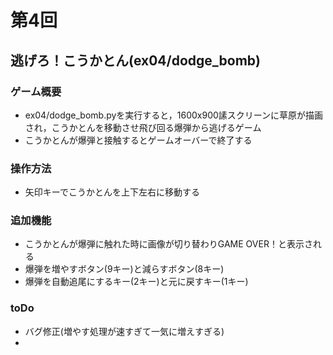 # 第4回
## 逃げろ！こうかとん(ex04/dodge_bomb)
### ゲーム概要
- ex04/dodge_bomb.pyを実行すると，1600x900䛾スクリーンに草原が描画され，こうかとんを移動させ飛び回る爆弾から逃げるゲーム
- こうかとんが爆弾と接触するとゲームオーバーで終了する
### 操作方法
- 矢印キーでこうかとんを上下左右に移動する
### 追加機能
- こうかとんが爆弾に触れた時に画像が切り替わりGAME OVER！と表示される
- 爆弾を増やすボタン(9キー)と減らすボタン(8キー)
- 爆弾を自動追尾にするキー(2キー)と元に戻すキー(1キー)
### toDo
- バグ修正(増やす処理が速すぎて一気に増えすぎる)
-